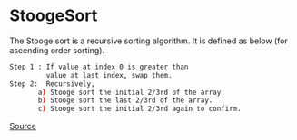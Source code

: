 # StoogeSort

The Stooge sort is a recursive sorting algorithm. It is defined as below (for ascending order sorting).

```bash
Step 1 : If value at index 0 is greater than
         value at last index, swap them.
Step 2:  Recursively, 
       a) Stooge sort the initial 2/3rd of the array.
       b) Stooge sort the last 2/3rd of the array.
       c) Stooge sort the initial 2/3rd again to confirm.
```

<a href="https://www.geeksforgeeks.org/stooge-sort/">Source</a>
